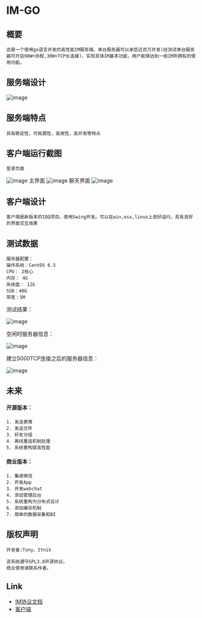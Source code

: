# IM-GO## 概要	这是一个使用go语言开发的高性能IM服务端。单台服务器可以承受近百万并发(经测试单台服务器可开启90W+协程,30W+TCP长连接)，实现具体IM基本功能，用户能够达到一般IM所拥有的使用功能。## 服务端设计![image](https://raw.githubusercontent.com/im-qq/imgo/master/docs/images/login.png)## 服务端特点	具有稳定性，可拓展性，高效性，高并发等特点## 客户端运行截图	登录页面![image](https://raw.githubusercontent.com/im-qq/imgo/master/docs/images/client_login.png)	主界面![image](https://raw.githubusercontent.com/im-qq/imgo/master/docs/images/client_main.png)	聊天界面![image](https://raw.githubusercontent.com/im-qq/imgo/master/docs/images/client_chat.png)## 客户端设计	客户端是新版本的IQQ项目。使用Swing开发。可以在win,osx,linux上良好运行。具有良好的界面交互效果## 测试数据	服务器配置：	操作系统：CentOS 6.5	CPU： 2核心	内存： 4G	系统盘： 12G	SSD：40G	带宽：5M测试结果：![image](https://raw.githubusercontent.com/im-qq/imgo/master/docs/images/start_server.png)空闲时服务器信息：![image](https://raw.githubusercontent.com/im-qq/imgo/master/docs/images/server_idle.png)建立5000TCP连接之后的服务器信息：![image](https://raw.githubusercontent.com/im-qq/imgo/master/docs/images/server_5k.png)## 未来#### 开源版本：	1. 发送表情	2. 发送文件	3. 好友分组	4. 离线重连机制处理	5. 系统重构提高性能#### 商业版本：	1. 集成微信	2. 开发App	3. 开发webchat	4. 添加管理后台	5. 系统重构为分布式设计	6. 添加缓存机制	7. 简单的数据采集和BI## 版权声明	开发者:Tony、Itnik	该系统遵守GPL3.0开源协议。	商业使用请联系作者。## Link+ [IM协议文档](https://github.com/im-qq/imgo/blob/master/docs/IM%E6%8E%A5%E5%8F%A3%E5%8D%8F%E8%AE%AEV1.0.1.docx)+ [客户端](https://github.com/im-qq/iqq)